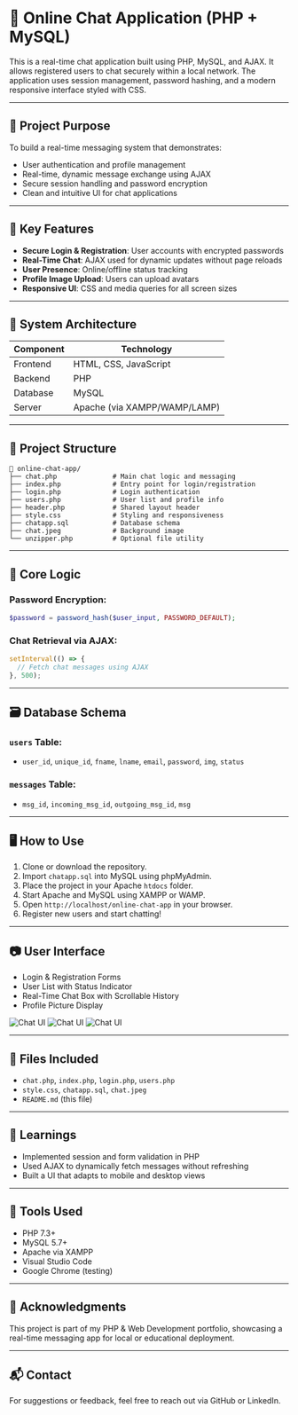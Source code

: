 # 💬 Online Chat Application (PHP + MySQL)

This is a real-time chat application built using PHP, MySQL, and AJAX. It allows registered users to chat securely within a local network. The application uses session management, password hashing, and a modern responsive interface styled with CSS.

---

## 🎯 Project Purpose

To build a real-time messaging system that demonstrates:

- User authentication and profile management
- Real-time, dynamic message exchange using AJAX
- Secure session handling and password encryption
- Clean and intuitive UI for chat applications

---

## 🔑 Key Features

- **Secure Login & Registration**: User accounts with encrypted passwords
- **Real-Time Chat**: AJAX used for dynamic updates without page reloads
- **User Presence**: Online/offline status tracking
- **Profile Image Upload**: Users can upload avatars
- **Responsive UI**: CSS and media queries for all screen sizes

---

## 🧱 System Architecture

| Component | Technology |
|----------|-------------|
| Frontend | HTML, CSS, JavaScript |
| Backend | PHP |
| Database | MySQL |
| Server | Apache (via XAMPP/WAMP/LAMP) |

---

## 📂 Project Structure

```
📁 online-chat-app/
├── chat.php              # Main chat logic and messaging
├── index.php             # Entry point for login/registration
├── login.php             # Login authentication
├── users.php             # User list and profile info
├── header.php            # Shared layout header
├── style.css             # Styling and responsiveness
├── chatapp.sql           # Database schema
├── chat.jpeg             # Background image
└── unzipper.php          # Optional file utility
```

---

## 🧮 Core Logic

### Password Encryption:
```php
$password = password_hash($user_input, PASSWORD_DEFAULT);
```

### Chat Retrieval via AJAX:
```javascript
setInterval(() => {
  // Fetch chat messages using AJAX
}, 500);
```

---

## 🗃️ Database Schema

### `users` Table:
- `user_id`, `unique_id`, `fname`, `lname`, `email`, `password`, `img`, `status`

### `messages` Table:
- `msg_id`, `incoming_msg_id`, `outgoing_msg_id`, `msg`

---

## 🖥️ How to Use

1. Clone or download the repository.
2. Import `chatapp.sql` into MySQL using phpMyAdmin.
3. Place the project in your Apache `htdocs` folder.
4. Start Apache and MySQL using XAMPP or WAMP.
5. Open `http://localhost/online-chat-app` in your browser.
6. Register new users and start chatting!

---

## 📷 User Interface

- Login & Registration Forms
- User List with Status Indicator
- Real-Time Chat Box with Scrollable History
- Profile Picture Display

![Chat UI](Screenshot1.png)
![Chat UI](Screenshot1.png)
![Chat UI](chat.jpeg)

---

## 📁 Files Included

- `chat.php`, `index.php`, `login.php`, `users.php`
- `style.css`, `chatapp.sql`, `chat.jpeg`
- `README.md` (this file)

---

## 🧠 Learnings

- Implemented session and form validation in PHP
- Used AJAX to dynamically fetch messages without refreshing
- Built a UI that adapts to mobile and desktop views

---

## 🧰 Tools Used

- PHP 7.3+
- MySQL 5.7+
- Apache via XAMPP
- Visual Studio Code
- Google Chrome (testing)

---

## 🏁 Acknowledgments

This project is part of my PHP & Web Development portfolio, showcasing a real-time messaging app for local or educational deployment.

---

## 📬 Contact

For suggestions or feedback, feel free to reach out via GitHub or LinkedIn.
